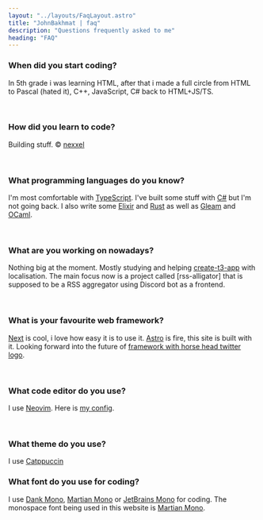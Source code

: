```yaml
---
layout: "../layouts/FaqLayout.astro"
title: "JohnBakhmat | faq"
description: "Questions frequently asked to me"
heading: "FAQ"
---
```


### When did you start coding?

In 5th grade i was learning HTML, after that i made a full circle from HTML to Pascal (hated it), C++, JavaScript, C# back to HTML+JS/TS.

<br />

### How did you learn to code?

Building stuff. © <a href="https://nexxel.dev/">nexxel</a>

<br />

### What programming languages do you know?

I'm most comfortable with [TypeScript](https://typescriptlang.org). I've built some stuff with [C#](https://dotnet.microsoft.com/) but I'm not going back. I also write some [Elixir](https://elixir-lang.org/) and [Rust](https://rust-lang.org) as well as [Gleam](https://gleam.run) and [OCaml](https://ocaml.org).

<br />

### What are you working on nowadays?

Nothing big at the moment. Mostly studying and helping [create-t3-app](https://github.com/t3-oss/create-t3-app) with localisation.
The main focus now is a project called [rss-alligator] that is supposed to be a RSS aggregator using Discord bot as a frontend.

<br />

### What is your favourite web framework?

[Next](https://nextjs.org/) is cool, i love how easy it is to use it. [Astro](http://astro.build/) is fire, this site is built with it. Looking forward into the future of [framework with horse head twitter logo](https://htmx.org/).

<br />

### What code editor do you use?

I use [Neovim](https://neovim.io). Here is [my config](https://github.com/johnbakhmat/kickstart.nvim).

<br />

### What theme do you use?

I use [Catppuccin](https://github.com/catppuccin)
<br />

### What font do you use for coding?

I use [Dank Mono](https://dank.sh), [Martian Mono](https://github.com/evilmartians/mono) or [JetBrains Mono](https://www.jetbrains.com/lp/mono/) for coding. The monospace font being used in this website is [Martian Mono](https://github.com/evilmartians/mono).

<br />
